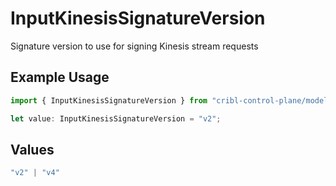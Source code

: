 # InputKinesisSignatureVersion

Signature version to use for signing Kinesis stream requests

## Example Usage

```typescript
import { InputKinesisSignatureVersion } from "cribl-control-plane/models";

let value: InputKinesisSignatureVersion = "v2";
```

## Values

```typescript
"v2" | "v4"
```